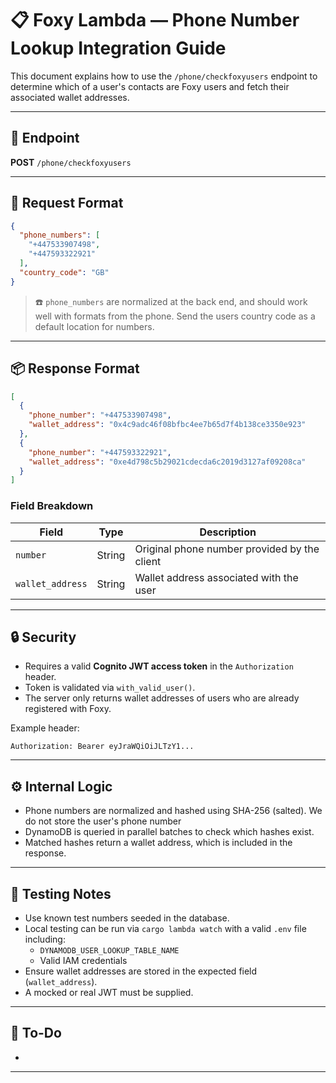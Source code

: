 # 📋 Foxy Lambda — Phone Number Lookup Integration Guide

This document explains how to use the `/phone/checkfoxyusers` endpoint to determine which of a user's contacts are Foxy users and fetch their associated wallet addresses.

---

## 🔌 Endpoint

**POST** `/phone/checkfoxyusers`

---

## 🧮 Request Format

```json
{
  "phone_numbers": [
    "+447533907498",
    "+447593322921"
  ],
  "country_code": "GB"
}
```

> ☎️ `phone_numbers` are normalized at the back end, and should work well with formats from the phone. Send the users country code as a default location for numbers.

---

## 📦 Response Format

```json
[
  {
    "phone_number": "+447533907498",
    "wallet_address": "0x4c9adc46f08bfbc4ee7b65d7f4b138ce3350e923"
  },
  {
    "phone_number": "+447593322921",
    "wallet_address": "0xe4d798c5b29021cdecda6c2019d3127af09208ca"
  }
]
```

### Field Breakdown

| Field            | Type   | Description                                  |
| ---------------- | ------ | -------------------------------------------- |
| `number`         | String | Original phone number provided by the client |
| `wallet_address` | String | Wallet address associated with the user      |

---

## 🔒 Security

- Requires a valid **Cognito JWT access token** in the `Authorization` header.
- Token is validated via `with_valid_user()`.
- The server only returns wallet addresses of users who are already registered with Foxy.

Example header:

```
Authorization: Bearer eyJraWQiOiJLTzY1...
```

---

## ⚙️ Internal Logic

- Phone numbers are normalized and hashed using SHA-256 (salted). We do not store the user's phone number
- DynamoDB is queried in parallel batches to check which hashes exist.
- Matched hashes return a wallet address, which is included in the response.

---

## 🧪 Testing Notes

- Use known test numbers seeded in the database.
- Local testing can be run via `cargo lambda watch` with a valid `.env` file including:
    - `DYNAMODB_USER_LOOKUP_TABLE_NAME`
    - Valid IAM credentials
- Ensure wallet addresses are stored in the expected field (`wallet_address`).
- A mocked or real JWT must be supplied.

---

## 📌 To-Do

-

---

